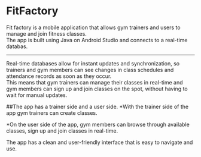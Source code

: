 # FitFactory

Fit factory is a mobile application that allows gym trainers and users to manage and join fitness classes.<br>
The app is built using Java on Android Studio and connects to a real-time databas.<br>
*************************************************************************************************************************************************************************
Real-time databases allow for instant updates and synchronization, so trainers and gym members can see changes in class schedules and attendance records as soon as they occur.<br>
This means that gym trainers can manage their classes in real-time and gym members can sign up and join classes on the spot, without having to wait for manual updates.<br>

##The app has a trainer side and a user side.
*With the trainer side of the app gym trainers can create classes.

*On the user side of the app, gym members can browse through available classes, sign up and join classes in real-time.

The app has a clean and user-friendly interface that is easy to navigate and use.






